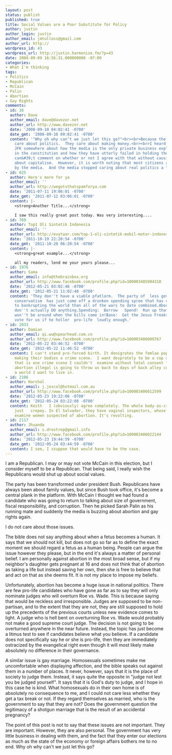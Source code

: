 ```yaml
---
layout: post
status: publish
published: true
title: Social Values are a Poor Substitute for Policy
author: justin
author_login: justin
author_email: jmtulloss@gmail.com
author_url: http://
wordpress_id: 43
wordpress_url: http://justin.harmonize.fm/?p=43
date: 2008-09-09 16:56:31.000000000 -07:00
categories:
- What I'm thinking
tags:
- Politics
- Republican
- McCain
- Palin
- Abortion
- Gay Rights
comments:
- id: 16
  author: Dave
  author_email: dave@davezor.net
  author_url: http://www.davezor.net
  date: '2008-09-10 04:02:41 -0700'
  date_gmt: '2008-09-10 09:02:41 -0700'
  content: '"Why oh why can’t we just let this go?"<br><br>Because the media doesn&#39;t
    care about politics.  They care about making money.<br><br>I heard a speech by
    JFK somewhere about how the media is the only private business explicitly mentioned
    in the constitution and how they have utterly failed in holding their responsibility.  I
    can&#39;t comment on whether or not I agree with that without causing a huge debate
    about capitalism.  However, it is worth noting that most citizens are informed
    by the media.  And the media stopped caring about real politics a long time ago.'
- id: 625
  author: Here's more for ya
  author_email: ''
  author_url: http://wegotsthatspamforya.com
  date: '2011-07-11 19:06:01 -0700'
  date_gmt: '2011-07-12 03:06:01 -0700'
  content: |-
    <strong>Another Title...</strong>

    I saw this really great post today. Was very interesting....
- id: 769
  author: Top1 Oli Sintetik Indonesia
  author_email: ''
  author_url: http://evytaar.com/top-1-oli-sintetik-mobil-motor-indonesia/
  date: '2011-10-19 22:20:54 -0700'
  date_gmt: '2011-10-20 06:20:54 -0700'
  content: |-
    <strong>great example...</strong>

    all my readers, lend me your years please...
- id: 1976
  author: Sama
  author_email: info@thebrainbox.org
  author_url: http://www.facebook.com/profile.php?id=100003405994310
  date: '2012-05-21 03:02:48 -0700'
  date_gmt: '2012-05-21 11:02:48 -0700'
  content: 'They don''t have a viable pfatlorm.  The party of  less government  and  fiscal
    conservatism  has just come off a drunken spending spree that has come closer
    to bankrupting the world than all of the wars to date combined.Abortion:  Talk  pro-life  but
    don''t actually DO anything.Spending:  Borrow   Spend!  Run up that credit card!  We
    won''t be around when the bills come in!Base:  Get the Jesus Freaks involved!  They''ll
    vote for us if he holler  pro-life  loudly enough.'
- id: 2033
  author: Damian
  author_email: qi.wu@spearhead.com.cn
  author_url: http://www.facebook.com/profile.php?id=100003406009767
  date: '2012-05-22 03:46:52 -0700'
  date_gmt: '2012-05-22 11:46:52 -0700'
  content: I can't stand pro-forced birth. It denigrates the femlae population to
    making their bodies a crime scene.  I want desprately to be a cop one day but
    that is one crime scene I couldn't  examine without total consent from the women.  Making
    abortion illegal is going to throw us back to days of back alley coat hanger abortions.  Not
    a world I want to live in.
- id: 2106
  author: Harshal
  author_email: j.jescol@hotmail.com.au
  author_url: http://www.facebook.com/profile.php?id=100003406012599
  date: '2012-05-23 19:22:08 -0700'
  date_gmt: '2012-05-24 03:22:08 -0700'
  content: Keith   I (obviously) agree completely. The whole body-as-crime-scene is
    just   crepey. In El Salvador, they have vaginal inspectors, whose job it is to
    examine women suspected of abortion. It's revolting.
- id: 2117
  author: Jhuanda
  author_email: s.drostrep@gmail.info
  author_url: http://www.facebook.com/profile.php?id=100003406022144
  date: '2012-05-23 19:44:59 -0700'
  date_gmt: '2012-05-24 03:44:59 -0700'
  content: I see, I ssuppoe that would have to be the case.
---
```

I am a Republican. I may or may not vote McCain in this election, but I consider myself to be a Republican. That being said, I really wish the Republicans would shut up about social values.

The party has been transformed under president Bush. Republicans have always been about family values, but since Bush took office, it's become a central plank in the platform. With McCain I thought we had found a candidate who was going to return to talking about size of government, fiscal responsibility, and corruption. Then he picked Sarah Palin as his running mate and suddenly the media is buzzing about abortion and gay rights again.

I do not care about those issues.

The bible does not say anything about when a fetus becomes a human. It says that we should not kill, but does not go so far as to define the exact moment we should regard a fetus as a human being. People can argue the issue however they please, but in the end it's always a matter of personal belief. I am personally against abortion in the most broad sense, but if my neighbor's daughter gets pregnant at 16 and does not think that of abortion as taking a life but instead saving her own, then she is free to believe that and act on that as she deems fit. It is not my place to impose my beliefs.

Unfortunately, abortion has become a huge issue in national politics. There are few pro-life candidates who have gone as far as to say they will only nominate judges who will overturn Roe vs. Wade. This is because saying that would be reckless and irresponsible. Judges are supposed to be non-partisan, and to the extent that they are not, they are still supposed to hold up the precedents of the previous courts unless new evidence comes to light. A judge who is hell bent on overturning Roe vs. Wade would probably not make a good supreme court judge. The decision is not going to be overturned anywhere in the near future. Instead, the topic has just become a litmus test to see if candidates believe what you believe. If a candidate does not specifically say he or she is pro-life, then they are immediately ostracized by the evangelical right even though it will most likely make absolutely no difference in their governance.

A similar issue is gay marriage. Homosexuals sometimes make me uncomfortable when displaying affection, and the bible speaks out against them in a number of places. It never, however, says that it is the place of society to judge them. Instead, it says quite the opposite in "judge not lest you be judged yourself". It says that it is God's duty to judge, and I hope in this case he is kind. What homosexuals do in their own home is of absolutely no consequence to me, and I could not care less whether they get a tax break or not. If they regard themselves as married, who is the government to say that they are not? Does the government question the legitimacy of a shotgun marriage that is the result of an accidental pregnancy?

The point of this post is not to say that these issues are not important. They are important. However, they are also personal. The government has very little business in dealing with them, and the fact that they enter our elections as much as the state of the economy or foreign affairs bothers me to no end. Why oh why can't we just let this go?
